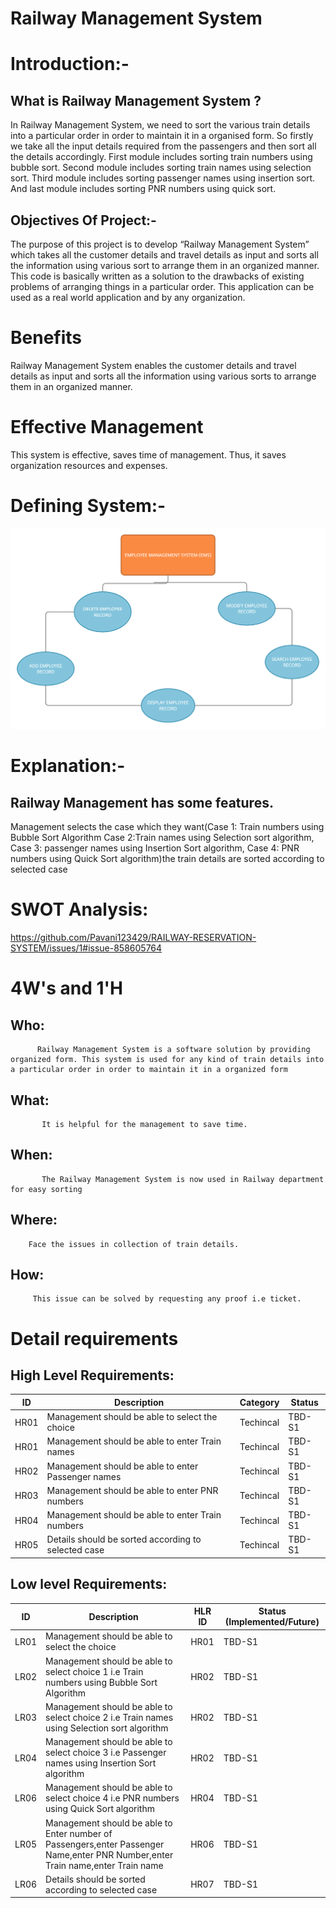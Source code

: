# Railway Management System 

# Introduction:-

## What is Railway Management System ?
In Railway Management System, we need to sort the various train details into a particular order in order to maintain it in a organised form. So firstly we take all the input details required from the passengers and then sort all the details accordingly. First module includes sorting train numbers using bubble sort. Second module includes sorting train names using selection sort. Third module includes sorting passenger names using insertion sort. And last module includes sorting PNR numbers using quick sort.

## Objectives Of Project:-

The purpose of this project is to develop “Railway Management System” which takes all the customer details and travel details as input and sorts all the information using various sort to arrange them in an organized manner.
This code is basically written as a solution to the drawbacks of existing problems of arranging things in a particular order. This application can be used as a real world application and by any organization.

# Benefits
Railway Management System enables the customer details and travel details as input and sorts all the information using various sorts to arrange them in an organized manner.

# Effective Management
This system is effective, saves time of management. Thus, it saves organization resources and expenses.




# Defining System:-

<img src="https://github.com/Sowmika26/Miniproject/blob/main/Requirements/system%20design.png">

# Explanation:-
  ## Railway Management has some features.

Management selects the case which they want(Case 1: Train numbers using Bubble Sort Algorithm Case 2:Train names using Selection sort algorithm, Case 3: passenger names using Insertion Sort algorithm, Case 4: PNR numbers using Quick Sort algorithm)the train details are sorted according to selected case 


# SWOT Analysis:
https://github.com/Pavani123429/RAILWAY-RESERVATION-SYSTEM/issues/1#issue-858605764


# 4W's and 1'H
   
   ## Who:
          Railway Management System is a software solution by providing organized form. This system is used for any kind of train details into a particular order in order to maintain it in a organized form 
    
   ## What:
           It is helpful for the management to save time.
   
   ## When:
           The Railway Management System is now used in Railway department for easy sorting 
   
   ## Where:
        Face the issues in collection of train details.
   ## How:
         This issue can be solved by requesting any proof i.e ticket.
         
       
# Detail requirements
## High Level Requirements: 
| ID | Description | Category | Status | 
| ----- | ----- | ------- | ---------|
| HR01 | Management should be able to select the choice | Techincal | TBD-S1 | 
| HR01 | Management should be able to enter Train names | Techincal | TBD-S1 | 
| HR02 | Management should be able to enter Passenger names | Techincal | TBD-S1 |
| HR03 | Management should be able to enter PNR numbers | Techincal | TBD-S1 |
| HR04 | Management should be able to enter Train numbers | Techincal | TBD-S1 |
| HR05 | Details should be sorted according to selected case| Techincal | TBD-S1 |

##  Low level Requirements:
 
| ID | Description | HLR ID | Status (Implemented/Future) |
| ------ | --------- | ------ | ----- |
| LR01 | Management should be able to select the choice| HR01 | TBD-S1 |
| LR02 | Management should be able to select choice 1 i.e Train numbers using Bubble Sort Algorithm| HR02 | TBD-S1 |
| LR03 | Management should be able to select choice 2 i.e Train names using Selection sort algorithm| HR02 | TBD-S1 |
| LR04 | Management should be able to select choice 3 i.e Passenger names using Insertion Sort algorithm| HR02 | TBD-S1 |
| LR06 | Management should be able to select choice 4 i.e PNR numbers using Quick Sort algorithm| HR04 | TBD-S1 |
| LR05 | Management should be able to Enter number of Passengers,enter Passenger Name,enter PNR Number,enter Train name,enter Train name| HR06 | TBD-S1 |
| LR06 | Details should be sorted according to selected case| HR07| TBD-S1 |


